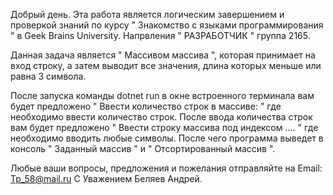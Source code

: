 Добрый день. Эта работа является логическим завершением и проверкой знаний по курсу " Знакомство с языками программирования " в Geek Brains University. Напрвления " РАЗРАБОТЧИК " группа 2165.

Данная задача является " Массивом массива ", которая принимает на вход строку, а затем выводит все значения, длина которых меньше или равна 3 символа.

После запуска команды dotnet run в окне встроенного терминала вам будет предложено " Ввести количество строк в массиве: " где необходимо ввести количество строк. После ввода количества строк вам будет предложено " Ввести строку массива под индексом .... " где необходимо вводить любые символы. После чего программа выведет в консоль " Заданный массив " и " Отсортированный массив ".

Любые ваши вопросы, предложения и пожелания отправляйте на Email: Tp_58@mail.ru С Уважением Беляев Андрей.